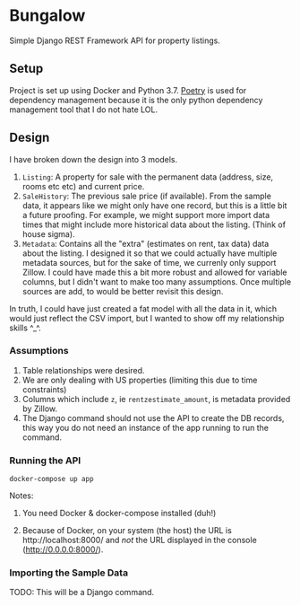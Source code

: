 # Bungalow

Simple Django REST Framework API for property listings.

## Setup

Project is set up using Docker and Python 3.7. [Poetry](https://github.com/sdispater/poetry) is used for dependency management because it is the only python dependency management tool that I do not hate LOL.

## Design

I have broken down the design into 3 models.

1. `Listing`: A property for sale with the permanent data (address, size, rooms etc etc) and current price.
1. `SaleHistory`: The previous sale price (if available). From the sample data, it appears like we might only have one record, but this is a little bit a future proofing. For example, we might support more import data times that might include more historical data about the listing. (Think of house sigma).
1. `Metadata`: Contains all the "extra" (estimates on rent, tax data) data about the listing. I designed it so that we could actually have multiple metadata sources, but for the sake of time, we currenly only support Zillow. I could have made this a bit more robust and allowed for variable columns, but I didn't want to make too many assumptions. Once multiple sources are add, to would be better revisit this design.

In truth, I could have just created a fat model with all the data in it, which would just reflect the CSV import, but I wanted to show off my relationship skills ^_^.

### Assumptions

1. Table relationships were desired.
1. We are only dealing with US properties (limiting this due to time constraints)
1. Columns which include `z`, ie `rentzestimate_amount`, is metadata provided by Zillow.
1. The Django command should not use the API to create the DB records, this way you do not need an instance of the app running to run the command.


### Running the API

`docker-compose up app`

Notes:

1. You need Docker & docker-compose installed (duh!)

1. Because of Docker, on your system (the host) the URL is http://localhost:8000/ and *not* the URL displayed in the console (http://0.0.0.0:8000/).

### Importing the Sample Data

TODO: This will be a Django command.
